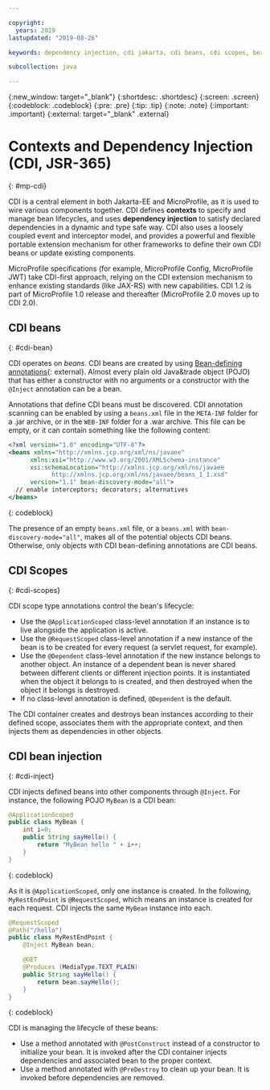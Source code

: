 ```yaml
---

copyright:
  years: 2019
lastupdated: "2019-08-26"

keywords: dependency injection, cdi jakarta, cdi beans, cdi scopes, bean lifecycle, context injection microprofile, microprofile cdi

subcollection: java

---
```


{:new_window: target="_blank"}
{:shortdesc: .shortdesc}
{:screen: .screen}
{:codeblock: .codeblock}
{:pre: .pre}
{:tip: .tip}
{:note: .note}
{:important: .important}
{:external: target="_blank" .external}

# Contexts and Dependency Injection (CDI, JSR-365)
{: #mp-cdi}

CDI is a central element in both Jakarta-EE and MicroProfile, as it is used to wire various components together. CDI defines **contexts** to specify and manage bean lifecycles, and uses **dependency injection** to satisfy declared dependencies in a dynamic and type safe way. CDI also uses a loosely coupled event and interceptor model, and provides a powerful and flexible portable extension mechanism for other frameworks to define their own CDI beans or update existing components.

MicroProfile specifications (for example, MicroProfile Config, MicroProfile JWT) take CDI-first approach, relying on the CDI extension mechanism to enhance existing standards (like JAX-RS) with new capabilities. CDI 1.2 is part of MicroProfile 1.0 release and thereafter (MicroProfile 2.0 moves up to CDI 2.0).

## CDI beans
{: #cdi-bean}

CDI operates on _beans_. CDI beans are created by using [Bean-defining annotations](https://docs.jboss.org/cdi/spec/2.0/cdi-spec.html){: external}. Almost every plain old Java&trade object (POJO) that has either a constructor with no arguments or a constructor with the `@Inject` annotation can be a bean.

Annotations that define CDI beans must be discovered. CDI annotation scanning can be enabled by using a `beans.xml` file in the `META-INF` folder for a .jar archive, or in the `WEB-INF` folder for a .war archive. This file can be empty, or it can contain something like the following content:

```xml
<?xml version="1.0" encoding="UTF-8"?>
<beans xmlns="http://xmlns.jcp.org/xml/ns/javaee"
      xmlns:xsi="http://www.w3.org/2001/XMLSchema-instance"
      xsi:schemaLocation="http://xmlns.jcp.org/xml/ns/javaee
            http://xmlns.jcp.org/xml/ns/javaee/beans_1_1.xsd"
      version="1.1" bean-discovery-mode="all">
  // enable interceptors; decorators; alternatives
</beans>
```
{: codeblock}

The presence of an empty `beans.xml` file, or a `beans.xml` with `bean-discovery-mode="all"`, makes all of the potential objects CDI beans. Otherwise, only objects with CDI bean-defining annotations are CDI beans.

## CDI Scopes
{: #cdi-scopes}

CDI scope type annotations control the bean's lifecycle:

* Use the `@ApplicationScoped` class-level annotation if an instance is to live alongside the application is active.
* Use the `@RequestScoped` class-level annotation if a new instance of the bean is to be created for every request (a servlet request, for example).
* Use the `@Dependent` class-level annotation if the new instance belongs to another object. An instance of a dependent bean is never shared between different clients or different injection points. It is instantiated when the object it belongs to is created, and then destroyed when the object it belongs is destroyed.
* If no class-level annotation is defined, `@Dependent` is the default.

The CDI container creates and destroys bean instances according to their defined scope, associates them with the appropriate context, and then injects them as dependencies in other objects.

## CDI bean injection
{: #cdi-inject}

CDI injects defined beans into other components through `@Inject`. For instance, the following POJO `MyBean` is a CDI bean:

```java
@ApplicationScoped
public class MyBean {
    int i=0;
    public String sayHello() {
        return "MyBean hello " + i++;
    }
}
```
{: codeblock}

As it is `@ApplicationScoped`, only one instance is created. In the following, `MyRestEndPoint` is `@RequestScoped`, which means an instance is created for each request. CDI injects the same `MyBean` instance into each.

```java
@RequestScoped
@Path("/hello")
public class MyRestEndPoint {
    @Inject MyBean bean;

    @GET
    @Produces (MediaType.TEXT_PLAIN)
    public String sayHello() {
        return bean.sayHello();
    }
}
```
{: codeblock}

CDI is managing the lifecycle of these beans:

* Use a method annotated with `@PostConstruct` instead of a constructor to initialize your bean. It is invoked after the CDI container injects dependencies and associated bean to the proper context.
* Use a method annotated with `@PreDestroy` to clean up your bean. It is invoked before dependencies are removed.
